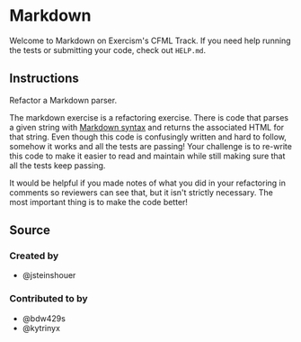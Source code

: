 # Markdown

Welcome to Markdown on Exercism's CFML Track.
If you need help running the tests or submitting your code, check out `HELP.md`.

## Instructions

Refactor a Markdown parser.

The markdown exercise is a refactoring exercise. There is code that parses a
given string with [Markdown
syntax](https://guides.github.com/features/mastering-markdown/) and returns the
associated HTML for that string. Even though this code is confusingly written
and hard to follow, somehow it works and all the tests are passing! Your
challenge is to re-write this code to make it easier to read and maintain
while still making sure that all the tests keep passing.

It would be helpful if you made notes of what you did in your refactoring in
comments so reviewers can see that, but it isn't strictly necessary. The most
important thing is to make the code better!

## Source

### Created by

- @jsteinshouer

### Contributed to by

- @bdw429s
- @kytrinyx